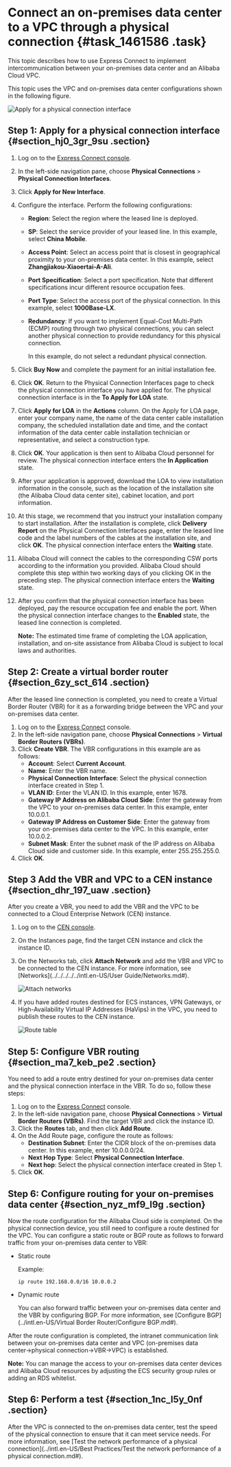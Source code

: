 # Connect an on-premises data center to a VPC through a physical connection {#task_1461586 .task}

This topic describes how to use Express Connect to implement intercommunication between your on-premises data center and an Alibaba Cloud VPC.

This topic uses the VPC and on-premises data center configurations shown in the following figure.

![Apply for a physical connection interface](http://static-aliyun-doc.oss-cn-hangzhou.aliyuncs.com/assets/img/13831/156463899054064_en-US.png)

## Step 1: Apply for a physical connection interface {#section_hj0_3gr_9su .section}

1.  Log on to the [Express Connect console](https://expressconnectnext.console.aliyun.com).
2.  In the left-side navigation pane, choose **Physical Connections** \> **Physical Connection Interfaces**.
3.  Click **Apply for New Interface**.
4.  Configure the interface. Perform the following configurations:
    -   **Region**: Select the region where the leased line is deployed.
    -   **SP**: Select the service provider of your leased line. In this example, select **China Mobile**.
    -   **Access Point**: Select an access point that is closest in geographical proximity to your on-premises data center. In this example, select **Zhangjiakou-Xiaoertai-A-Ali**.
    -   **Port Specification**: Select a port specification. Note that different specifications incur different resource occupation fees.
    -   **Port Type**: Select the access port of the physical connection. In this example, select **1000Base-LX**.
    -   **Redundancy**: If you want to implement Equal-Cost Multi-Path \(ECMP\) routing through two physical connections, you can select another physical connection to provide redundancy for this physical connection.

        In this example, do not select a redundant physical connection.

5.  Click **Buy Now** and complete the payment for an initial installation fee.
6.  Click **OK**. Return to the Physical Connection Interfaces page to check the physical connection interface you have applied for. The physical connection interface is in the **To Apply for LOA** state.
7.  Click **Apply for LOA** in the **Actions** column. On the Apply for LOA page, enter your company name, the name of the data center cable installation company, the scheduled installation date and time, and the contact information of the data center cable installation technician or representative, and select a construction type.
8.  Click **OK**. Your application is then sent to Alibaba Cloud personnel for review. The physical connection interface enters the **In Application** state.
9.  After your application is approved, download the LOA to view installation information in the console, such as the location of the installation site \(the Alibaba Cloud data center site\), cabinet location, and port information.
10. At this stage, we recommend that you instruct your installation company to start installation. After the installation is complete, click **Delivery Report** on the Physical Connection Interfaces page, enter the leased line code and the label numbers of the cables at the installation site, and click **OK**. The physical connection interface enters the **Waiting** state.
11. Alibaba Cloud will connect the cables to the corresponding CSW ports according to the information you provided. Alibaba Cloud should complete this step within two working days of you clicking OK in the preceding step. The physical connection interface enters the **Waiting** state.
12. After you confirm that the physical connection interface has been deployed, pay the resource occupation fee and enable the port. When the physical connection interface changes to the **Enabled** state, the leased line connection is completed. 

    **Note:** The estimated time frame of completing the LOA application, installation, and on-site assistance from Alibaba Cloud is subject to local laws and authorities.


## Step 2: Create a virtual border router {#section_6zy_sct_614 .section}

After the leased line connection is completed, you need to create a Virtual Border Router \(VBR\) for it as a forwarding bridge between the VPC and your on-premises data center.

1.  Log on to the [Express Connect](https://expressconnectnext.console.aliyun.com) console. 
2.  In the left-side navigation pane, choose **Physical Connections** \> **Virtual Border Routers \(VBRs\)**.
3.  Click **Create VBR**. The VBR configurations in this example are as follows:
    -   **Account**: Select **Current Account**.
    -   **Name**: Enter the VBR name.
    -   **Physical Connection Interface**: Select the physical connection interface created in Step 1.
    -   **VLAN ID**: Enter the VLAN ID. In this example, enter 1678.
    -   **Gateway IP Address on Alibaba Cloud Side**: Enter the gateway from the VPC to your on-premises data center. In this example, enter 10.0.0.1.
    -   **Gateway IP Address on Customer Side**: Enter the gateway from your on-premises data center to the VPC. In this example, enter 10.0.0.2.
    -   **Subnet Mask**: Enter the subnet mask of the IP address on Alibaba Cloud side and customer side. In this example, enter 255.255.255.0.
4.  Click **OK**.

## Step 3 Add the VBR and VPC to a CEN instance {#section_dhr_197_uaw .section}

After you create a VBR, you need to add the VBR and the VPC to be connected to a Cloud Enterprise Network \(CEN\) instance.

1.  Log on to the [CEN console](https://cen.console.aliyun.com).
2.  On the Instances page, find the target CEN instance and click the instance ID.
3.  On the Networks tab, click **Attach Network** and add the VBR and VPC to be connected to the CEN instance. For more information, see [Networks](../../../../../intl.en-US/User Guide/Networks.md#).

    ![Attach networks](http://static-aliyun-doc.oss-cn-hangzhou.aliyuncs.com/assets/img/13831/156463899050237_en-US.png)

4.  If you have added routes destined for ECS instances, VPN Gateways, or High-Availability Virtual IP Addresses \(HaVips\) in the VPC, you need to publish these routes to the CEN instance. 

    ![Route table](http://static-aliyun-doc.oss-cn-hangzhou.aliyuncs.com/assets/img/13831/156463899150239_en-US.png)


## Step 5: Configure VBR routing {#section_ma7_keb_pe2 .section}

You need to add a route entry destined for your on-premises data center and the physical connection interface in the VBR. To do so, follow these steps:

1.  Log on to the [Express Connect](https://expressconnectnext.console.aliyun.com) console. 
2.  In the left-side navigation pane, choose **Physical Connections** \> **Virtual Border Routers \(VBRs\)**. Find the target VBR and click the instance ID.
3.  Click the **Routes** tab, and then click **Add Route**.
4.  On the Add Route page, configure the route as follows: 
    -   **Destination Subnet**: Enter the CIDR block of the on-premises data center. In this example, enter 10.0.0.0/24.
    -   **Next Hop Type**: Select **Physical Connection Interface**.
    -   **Next hop**: Select the physical connection interface created in Step 1.
5.  Click **OK**.

## Step 6: Configure routing for your on-premises data center {#section_nyz_mf9_l9g .section}

Now the route configuration for the Alibaba Cloud side is completed. On the physical connection device, you still need to configure a route destined for the VPC. You can configure a static route or BGP route as follows to forward traffic from your on-premises data center to VBR:

-   Static route

    Example:

    ``` {#codeblock_9fp_hv9_edd}
    ip route 192.168.0.0/16 10.0.0.2
    ```

-   Dynamic route

    You can also forward traffic between your on-premises data center and the VBR by configuring BGP. For more information, see [Configure BGP](../intl.en-US/Virtual Border Router/Configure BGP.md#).


After the route configuration is completed, the intranet communication link between your on-premises data center and VPC \(on-premises data center→physical connection→VBR→VPC\) is established.

**Note:** You can manage the access to your on-premises data center devices and Alibaba Cloud resources by adjusting the ECS security group rules or adding an RDS whitelist.

## Step 6: Perform a test {#section_1nc_l5y_0nf .section}

After the VPC is connected to the on-premises data center, test the speed of the physical connection to ensure that it can meet service needs. For more information, see [Test the network performance of a physical connection](../intl.en-US/Best Practices/Test the network performance of a physical connection.md#).


